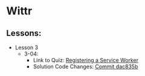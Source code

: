 # Wittr

## Lessons:

  * Lesson 3
    - 3-04: 
      * Link to Quiz: [Registering a Service Worker](https://classroom.udacity.com/courses/ud899-gwg/lessons/6381510081/concepts/63885494270923)
      * Solution Code Changes: [Commit dac835b](https://github.com/othomas1984/wittr/commit/dac835b1f15f6af0b62c10b5ff340afa9a9cbed4)

